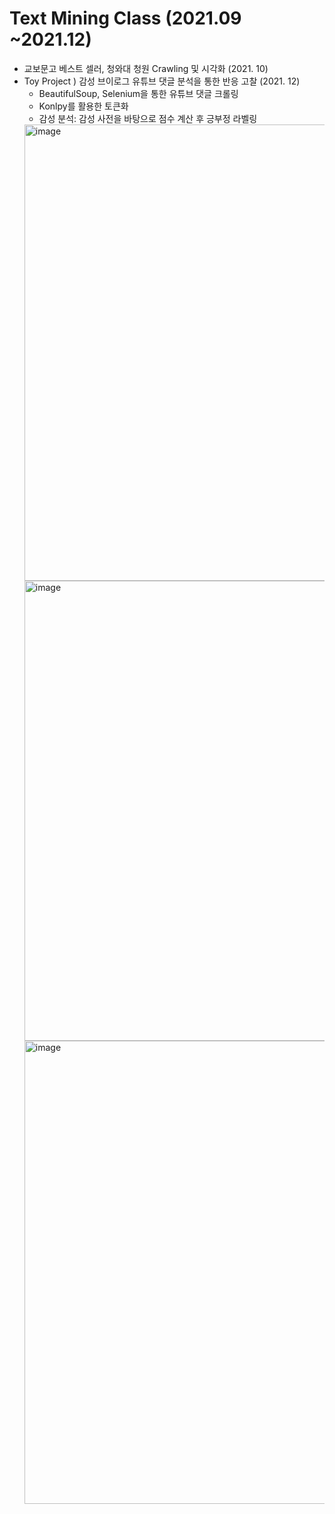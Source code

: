 # Text Mining Class (2021.09 ~2021.12)
- 교보문고 베스트 셀러, 청와대 청원 Crawling 및 시각화 (2021. 10)
- Toy Project ) 감성 브이로그 유튜브 댓글 분석을 통한 반응 고찰 (2021. 12)
    - BeautifulSoup, Selenium을 통한 유튜브 댓글 크롤링
    - Konlpy를 활용한 토큰화
    - 감성 분석: 감성 사전을 바탕으로 점수 계산 후 긍부정 라벨링
    <img width="730" alt="image" src="https://github.com/HwangJae-won/Crawling/assets/79994991/eff5d49c-e4d4-4c80-915e-4b874157d718">
    <img width="736" alt="image" src="https://github.com/HwangJae-won/Crawling/assets/79994991/53167eaf-b9d2-4a9e-aa1d-31095d4caf9b">
    <img width="741" alt="image" src="https://github.com/HwangJae-won/Crawling/assets/79994991/ad500338-d73f-4111-9cc2-e240b30bd8e3">
    <img width="740" alt="image" src="https://github.com/HwangJae-won/Crawling/assets/79994991/07f6d567-3a6d-443f-a795-7c154a52bc
